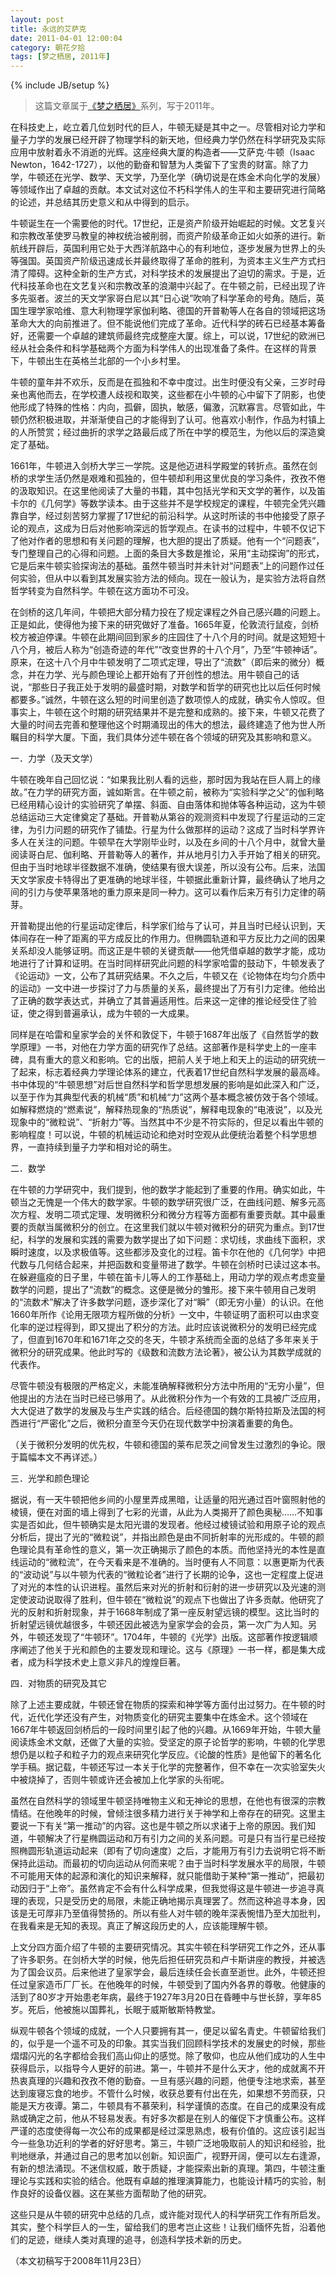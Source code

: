 ```yaml
---
layout: post
title: 永远的艾萨克
date: 2011-04-01 12:00:04
category: 朝花夕拾
tags: [梦之栖居, 2011年]
---
```

{% include JB/setup %}

> 这篇文章属于[《梦之栖居》](/posts/where-the-dreams-reside/)系列，写于2011年。
	
<!--more-->

在科技史上，屹立着几位划时代的巨人，牛顿无疑是其中之一。尽管相对论力学和量子力学的发展已经开辟了物理学科的新天地，但经典力学仍然在科学研究及实际应用中放射着永不消逝的光辉。这座经典大厦的构造者——艾萨克·牛顿（Isaac Newton，1642-1727），以他的勤奋和智慧为人类留下了宝贵的财富。除了力学，牛顿还在光学、数学、天文学，乃至化学（确切说是在炼金术向化学的发展）等领域作出了卓越的贡献。本文试对这位不朽科学伟人的生平和主要研究进行简略的论述，并总结其历史意义和从中得到的启示。

牛顿诞生在一个需要他的时代。17世纪，正是资产阶级开始崛起的时候。文艺复兴和宗教改革使罗马教皇的神权统治被削弱，而资产阶级革命正如火如荼的进行。新航线开辟后，英国利用它处于大西洋航路中心的有利地位，逐步发展为世界上的头等强国。英国资产阶级迅速成长并最终取得了革命的胜利，为资本主义生产方式扫清了障碍。这种全新的生产方式，对科学技术的发展提出了迫切的需求。于是，近代科技革命也在文艺复兴和宗教改革的浪潮中兴起了。在牛顿之前，已经出现了许多先驱者。波兰的天文学家哥白尼以其“日心说”吹响了科学革命的号角。随后，英国生理学家哈维、意大利物理学家伽利略、德国的开普勒等人在各自的领域把这场革命大大的向前推进了。但不能说他们完成了革命。近代科学的砖石已经基本筹备好，还需要一个卓越的建筑师最终完成整座大厦。综上，可以说，17世纪的欧洲已经从社会条件和科学基础两个方面为科学伟人的出现准备了条件。在这样的背景下，牛顿出生在英格兰北部的一个小乡村里。

牛顿的童年并不欢乐，反而是在孤独和不幸中度过。出生时便没有父亲，三岁时母亲也离他而去，在学校遭人歧视和取笑，这些都在小牛顿的心中留下了阴影，也使他形成了特殊的性格：内向，孤僻，固执，敏感，偏激，沉默寡言。尽管如此，牛顿仍然积极进取，并渐渐使自己的才能得到了认可。他喜欢小制作，作品为村镇上的人所赞赏；经过曲折的求学之路最后成了所在中学的模范生，为他以后的深造奠定了基础。

1661年，牛顿进入剑桥大学三一学院。这是他迈进科学殿堂的转折点。虽然在剑桥的求学生活仍然是艰难和孤独的，但牛顿却利用这里优良的学习条件，孜孜不倦的汲取知识。在这里他阅读了大量的书籍，其中包括光学和天文学的著作，以及笛卡尔的《几何学》等数学读本。由于这些并不是学校规定的课程，牛顿完全凭兴趣靠自学，经过刻苦努力掌握了17世纪的前沿科学。从这时所读的书中他接受了原子论的观点，这成为日后对他影响深远的哲学观点。在读书的过程中，牛顿不仅记下了他对作者的思想和有关问题的理解，也大胆的提出了质疑。他有一个“问题表”，专门整理自己的心得和问题。上面的条目大多数是推论，采用“主动探询”的形式，它是后来牛顿实验探询法的基础。虽然牛顿当时并未针对“问题表”上的问题作过任何实验，但从中以看到其发展实验方法的倾向。现在一般认为，是实验方法将自然哲学转变为自然科学。牛顿在这方面功不可没。

在剑桥的这几年间，牛顿把大部分精力投在了规定课程之外自己感兴趣的问题上。正是如此，使得他为接下来的研究做好了准备。1665年夏，伦敦流行鼠疫，剑桥校方被迫停课。牛顿在此期间回到家乡的庄园住了十八个月的时间。就是这短短十八个月，被后人称为“创造奇迹的年代”“改变世界的十八个月”，乃至“牛顿神话”。原来，在这十八个月中牛顿发明了二项式定理，导出了“流数”（即后来的微分）概念，并在力学、光与颜色理论上都开始有了开创性的想法。用牛顿自己的话说，“那些日子我正处于发明的最盛时期，对数学和哲学的研究也比以后任何时候都要多。”诚然，牛顿在这么短的时间里创造了数项惊人的成就，确实令人惊叹。但事实上，牛顿在这个时期的研究结果并不是完整和成熟的。接下来，牛顿又花费了大量的时间去完善和整理他这个时期涌现出的伟大的想法，最终建造了他为世人所瞩目的科学大厦。下面，我们具体分述牛顿在各个领域的研究及其影响和意义。

一．力学（及天文学）

牛顿在晚年自己回忆说：“如果我比别人看的远些，那时因为我站在巨人肩上的缘故。”在力学的研究方面，诚如斯言。在牛顿之前，被称为“实验科学之父”的伽利略已经用精心设计的实验研究了单摆、斜面、自由落体和抛体等各种运动，这为牛顿总结运动三大定律奠定了基础。开普勒从第谷的观测资料中发现了行星运动的三定律，为引力问题的研究作了铺垫。行星为什么做那样的运动？这成了当时科学界许多人在关注的问题。牛顿早在大学刚毕业时，以及在乡间的十八个月中，就曾大量阅读哥白尼、伽利略、开普勒等人的著作，并从地月引力入手开始了相关的研究。但由于当时地球半径数据不准确，使结果有很大误差，所以没有公布。后来，法国天文学家皮卡特得出了更准确的地球半径，牛顿据此重新计算，最终确认了地月之间的引力与使苹果落地的重力原来是同一种力。这可以看作后来万有引力定律的萌芽。

开普勒提出他的行星运动定律后，科学家们给与了认可，并且当时已经认识到，天体间存在一种了距离的平方成反比的作用力。但椭圆轨道和平方反比力之间的因果关系却没人能够证明。而这正是牛顿的关键贡献——他凭借卓越的数学才能，成功地进行了计算和证明。在当时同样研究此问题的科学家哈雷的鼓动下，牛顿发表了《论运动》一文，公布了其研究结果。不久之后，牛顿又在《论物体在均匀介质中的运动》一文中进一步探讨了力与质量的关系，最终提出了万有引力定律。他给出了正确的数学表达式，并确立了其普遍适用性。后来这一定律的推论经受住了验证，使之得到普遍承认，成为牛顿的一大成果。

同样是在哈雷和皇家学会的关怀和敦促下，牛顿于1687年出版了《自然哲学的数学原理》一书，对他在力学方面的研究作了总结。这部著作是科学史上的一座丰碑，具有重大的意义和影响。它的出版，把前人关于地上和天上的运动的研究统一了起来，标志着经典力学理论体系的建立，代表着17世纪自然科学发展的最高峰。书中体现的“牛顿思想”对后世自然科学和哲学思想发展的影响是如此深入和广泛，以至于作为其典型代表的机械“质”和机械“力”这两个基本概念被仿效于各个领域。如解释燃烧的“燃素说”，解释热现象的“热质说”，解释电现象的“电液说”，以及光现象中的“微粒说”、“折射力”等。当然其中不少是不符实际的，但足以看出牛顿的影响程度！可以说，牛顿的机械运动论和绝对时空观从此便统治着整个科学思想界，一直持续到量子力学和相对论的萌生。

二．数学

在牛顿的力学研究中，我们提到，他的数学才能起到了重要的作用。确实如此，牛顿当之无愧是一个伟大的数学家。牛顿的数学研究很广泛，在曲线问题、解多元高次方程、发明二项式定理、发明微积分和微分方程等方面都有重要贡献。其中最重要的贡献当属微积分的创立。在这里我们就以牛顿对微积分的研究为重点。到17世纪，科学的发展和实践的需要为数学提出了如下问题：求切线，求曲线下面积，求瞬时速度，以及求极值等。这些都涉及变化的过程。笛卡尔在他的《几何学》中把代数与几何结合起来，并把函数和变量带进了数学。牛顿在剑桥时已读过这本书。在躲避瘟疫的日子里，牛顿在笛卡儿等人的工作基础上，用动力学的观点考虑变量数学的问题，提出了“流数”的概念。这便是微分的雏形。接下来牛顿用自己发明的“流数术”解决了许多数学问题，逐步深化了对“瞬”（即无穷小量）的认识。在他1660年所作《论用无限项方程所做的分析》一文中，牛顿证明了面积可以由求变化率的逆过程得到，即又提出了积分的方法。此时应该说微积分的发明已经完成了，但直到1670年和1671年之交的冬天，牛顿才系统而全面的总结了多年来关于微积分的研究成果。他此时写的《级数和流数方法论著》，被公认为其数学成就的代表作。

尽管牛顿没有极限的严格定义，未能准确解释微积分方法中所用的“无穷小量”，但他提出的方法在当时已经已够用了。从此微积分作为一个有效的工具被广泛应用，大大促进了数学的发展及与生产实践的结合。后经德国的魏尔斯特拉斯及法国的柯西进行“严密化”之后，微积分直至今天仍在现代数学中扮演着重要的角色。

（关于微积分发明的优先权，牛顿和德国的莱布尼茨之间曾发生过激烈的争论。限于篇幅本文不再详述。）

三．光学和颜色理论

据说，有一天牛顿把他乡间的小屋里弄成黑暗，让适量的阳光通过百叶窗照射他的棱镜，便在对面的墙上得到了七彩的光谱，从此为人类揭开了颜色奥秘……不知事实是否如此，但牛顿确实是太阳光谱的发现者。他经过棱镜试验和用原子论的观点分析后，提出了光的“微粒说”，并指出颜色是由不同折射率的光形成的。牛顿的颜色理论具有革命性的意义，第一次正确揭示了颜色的本质。而他坚持光的本性是直线运动的“微粒流”，在今天看来是不准确的。当时便有人不同意：以惠更斯为代表的“波动说”与以牛顿为代表的“微粒论者”进行了长期的论争，这也一定程度上促进了对光的本性的认识进程。虽然后来对光的折射和衍射的进一步研究以及光速的测定使波动说取得了胜利，但牛顿在“微粒说”的观点下也做出了许多贡献。他研究了光的反射和折射现象，并于1668年制成了第一座反射望远镜的模型。这比当时的折射望远镜优越很多，牛顿还因此被选为皇家学会的会员，第一次广为人知。另外，牛顿还发现了“牛顿环”。1704年，牛顿的《光学》出版。这部著作按逻辑顺序阐述了他关于光和颜色的主要发现和理论。这与《原理》一书一样，都是集大成者，成为科学技术史上意义非凡的煌煌巨著。

四．对物质的研究及其它

除了上述主要成就，牛顿还曾在物质的探索和神学等方面付出过努力。在牛顿的时代，近代化学还没有产生，对物质变化的研究主要集中在炼金术。这个领域在1667年牛顿返回剑桥后的一段时间里引起了他的兴趣。从1669年开始，牛顿大量阅读炼金术文献，还做了大量的实验。受坚定的原子论哲学的影响，牛顿的化学思想仍是以粒子和粒子力的观点来研究化学反应。《论酸的性质》是他留下的著名化学手稿。据记载，牛顿还写过一本关于化学的完整著作，但不幸在一次实验室失火中被烧掉了，否则牛顿或许还会被加上化学家的头衔呢。

虽然在自然科学的领域里牛顿坚持唯物主义和无神论的思想，在他也有很深的宗教情结。在他晚年的时候，曾倾注很多精力进行关于神学和上帝存在的研究。这里主要说一下有关“第一推动”的内容。这也是牛顿之所以求诸于上帝的原因。我们知道，牛顿解决了行星椭圆运动和万有引力之间的关系问题。可是只有当行星已经按照椭圆形轨道运动起来（即有了切向速度）之后，才能用万有引力去说明它将不断保持此运动。而最初的切向运动从何而来呢？由于当时科学发展水平的局限，牛顿不可能用天体的起源和演化的知识来解释，就只能借助于某种“第一推动”，把最初动因归于“上帝”。虽然肯定不会有什么科学成果，但我觉得这是牛顿进一步追寻真理的表现，只是受历史的局限，未能正确地揭示真理罢了。然而这种追寻本身，因该是无可厚非乃至值得赞扬的。所以有些人对牛顿的晚年深表惋惜乃至大加批判，在我看来是无知的表现。真正了解这段历史的人，应该能理解牛顿。

上文分四方面介绍了牛顿的主要研究情况。其实牛顿在科学研究工作之外，还从事了许多职务。在剑桥大学的时候，他先后担任研究员和卢卡斯讲座的教授，并被选为了国会议员。后来他进了皇家学会，最后连续任会长直至逝世。此外，牛顿还担任过皇家造币厂厂长。在他晚年的时候，牛顿受到了国内外各界的尊敬。他健康的活到了80岁才开始患老年病，最终于1927年3月20日在昏睡中与世长辞，享年85岁。死后，他被施以国葬礼，长眠于威斯敏斯特教堂。

纵观牛顿各个领域的成就，一个人只要拥有其一，便足以留名青史。牛顿留给我们的，似乎是一个遥不可及的印象。其实当我们回顾科学技术的发展史的时候，那些熠熠闪光的名字都给会我们高山仰止的感觉。除了敬仰，也应从他们成功的人生中获得启示，以指导今人更好的前进。第一，牛顿并不是什么天才，他的成就离不开热衷真理的兴趣和孜孜不倦的勤奋。一旦有感兴趣的问题，他便专注地求索，甚至达到废寝忘食的地步。不管什么时候，收获总要有付出在先，如果想不劳而获，只能是天方夜谭。第二，牛顿具有不慕荣利，科学谨慎的态度。在自己的成果没有成熟或确定之前，他从不轻易发表。有好多次都是在别人的催促下才慎重公布。这样严谨的态度使得每一次公布的成果都是经过深思熟虑，极有价值的。这应该引起当今一些急功近利的学者的好好思考。第三，牛顿广泛地吸取前人的知识和经验，批判地继承，并通过自己的思考加以创新。知识面广，视野开阔，便可以左右逢源，有新的想法涌现。不迷信权威，敢于质疑，才能探索出新的真理。第四，牛顿注重理论与实践和实验的结合。他既有卓越的推理演算能力，也能设计精巧的实验，制作良好的设备仪器。这在某些方面帮助了他的研究。

这些只是从牛顿的研究中总结的几点，或许能对现代人的科学研究工作有所启发。其实，整个科学巨人的一生，留给我们的思考岂止这些！让我们缅怀先哲，沿着他们的足迹，继续人类对真理的追寻，创造科学技术新的历史。

（本文初稿写于2008年11月23日）